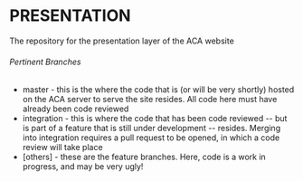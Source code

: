 PRESENTATION
============

The repository for the presentation layer of the ACA website

###### Pertinent Branches
* master - this is the where the code that is (or will be very shortly) hosted on the ACA server to serve the site resides. All code here must have already been code reviewed
* integration - this is where the code that has been code reviewed -- but is part of a feature that is still under development -- resides. Merging into integration requires a pull request to be opened, in which a code review will take place
* [others] - these are the feature branches. Here, code is a work in progress, and may be very ugly!
